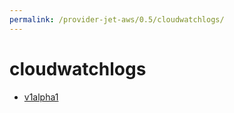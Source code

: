 ```yaml
---
permalink: /provider-jet-aws/0.5/cloudwatchlogs/
---
```


# cloudwatchlogs



* [v1alpha1](v1alpha1/index.md)